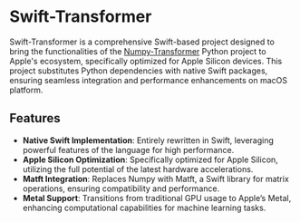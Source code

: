 # Swift-Transformer

Swift-Transformer is a comprehensive Swift-based project designed to bring the functionalities of the [Numpy-Transformer](https://github.com/AmritanshuV/Numpy-Transformer) Python project to Apple's ecosystem, specifically optimized for Apple Silicon devices. This project substitutes Python dependencies with native Swift packages, ensuring seamless integration and performance enhancements on macOS platform.

## Features

- **Native Swift Implementation**: Entirely rewritten in Swift, leveraging powerful features of the language for high performance.
- **Apple Silicon Optimization**: Specifically optimized for Apple Silicon, utilizing the full potential of the latest hardware accelerations.
- **Matft Integration**: Replaces Numpy with Matft, a Swift library for matrix operations, ensuring compatibility and performance.
- **Metal Support**: Transitions from traditional GPU usage to Apple’s Metal, enhancing computational capabilities for machine learning tasks.

